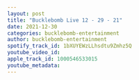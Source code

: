 ```yaml
---
layout: post
title: "Bucklebomb Live 12 - 29 - 21"
date: 2021-12-30
categories: bucklebomb-entertainment
author: bucklebomb-entertainment
spotify_track_id: 1bXUYEWzLLhsdtu9Zmhz5Q
youtube_video_id: 
apple_track_id: 1000546533015
youtube_metadata: 
---
```

